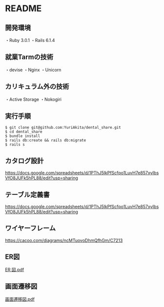 # README
開発環境
---
・Ruby 3.0.1
・Rails 6.1.4

就業Tarmの技術
---
・devise
・Nginx
・Unicorn

カリキュラム外の技術
---
・Active Storage
・Nokogiri

実行手順
---
```
$ git clone git@github.com:YuriAkita/dental_share.git
$ cd dental_share
$ bundle install
$ rails db:create && rails db:migrate
$ rails s
```

カタログ設計
---
https://docs.google.com/spreadsheets/d/1PThJ5lkPfScfpo1LuvH7e857xyIbsVfO8JUFk5hPL88/edit?usp=sharing

テーブル定義書
---
https://docs.google.com/spreadsheets/d/1PThJ5lkPfScfpo1LuvH7e857xyIbsVfO8JUFk5hPL88/edit?usp=sharing

ワイヤーフレーム
---
https://cacoo.com/diagrams/ncMTuovoDhmQfhGm/C7213

ER図
---
[ER 図.pdf](https://github.com/YuriAkita/dental_share/files/6842905/ER.pdf)

画面遷移図
---
[画面遷移図.pdf](https://github.com/YuriAkita/dental_share/files/6842904/default.pdf)
